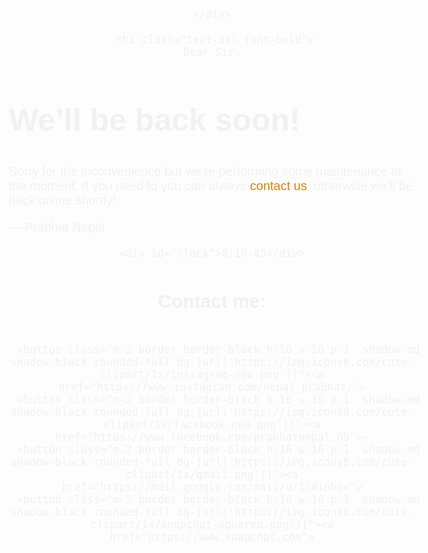 <html>
<head>
  <meta charset="UTF-8">
  <meta name="viewport" content="width=device-width, initial-scale=1.0">
  <script src="https://cdn.tailwindcss.com"></script>
    <style>
      body { text-align: center; padding: 20px; font: 20px Helvetica, sans-serif; color: rgb(241, 241, 241); }
      @media (min-width: 768px){
        body{ padding-top: 150px; }
      }
      h1 { font-size: 50px; }
      article { display: block; text-align: left; max-width: 650px; margin: 0 auto; }
      a { color: #dc8100; text-decoration: none; }
      a:hover { color: #333; text-decoration: none; }
    
    </style>
  </head>
  <body>
    <div class="bg">
      <style>
        body
        {
          background-image:url("https://img.freepik.com/premium-vector/abstract-technology-background-science-connecting-technology_42705-96.jpg")
        }
      </style>
     
    </div>
 
     <h1 class="text-3xl font-bold">
    Dear Sir,
  </h1>
    <article>
        <h1 class="text-1xl font-bold text-amber-400">We&rsquo;ll be back soon!</h1>
        <div>
            <p>Sorry for the inconvenience but we&rsquo;re performing some maintenance at the moment. If you need to you can always <a href="mailto:nepalprabhat21@gmail.com">contact us</a>, otherwise we&rsquo;ll be back online shortly!</p>
            <p class="text-lime-400">&mdash; Prabhat Nepal</p>
        </div>
    </article>
  <div class="clock">

    <div id="clock">8:10:45</div>
   
<style>
    #clock {

      text-align: center; padding: 60px; font: 60px Helvetica, sans-serif; color: rgb(241, 241, 241);border: 4px solid black;  margin: 50px 0 0 0; 
  border-radius: 20px;
}
      @media (min-width: 768px)
    
  </style>
  <script>
    setInterval(showTime, 1000);
function showTime() {
    let time = new Date();
    let hour = time.getHours();
    let min = time.getMinutes();
    let sec = time.getSeconds();
    am_pm = "AM";
  
    if (hour > 12) {
        hour -= 12;
        am_pm = "PM";
    }
    if (hour == 0) {
        hr = 12;
        am_pm = "AM";
    }
  
    hour = hour < 10 ? "0" + hour : hour;
    min = min < 10 ? "0" + min : min;
    sec = sec < 10 ? "0" + sec : sec;
  

    let currentTime = hour + ":" 
            + min + ":" + sec +am_pm;
  
    document.getElementById("clock")
            .innerHTML = currentTime;
}
showTime();
  </script>
</div>
  <div class="fa">
      <style>   
    .fa {
 
  font-size: 30px;
  text-align: center;
  text-decoration: none;
  margin: 50px 2px;
      }

</style>



<h2>Contact me:</h2>


  </div>
 
  <div class="display-flex">

      <button class="m-2 border border-black h-16 w-16 p-1  shadow-md shadow-black rounded-full bg-[url('https://img.icons8.com/cute-clipart/1x/instagram-new.png')]"><a href="https://www.instagram.com/nepal_prabhat/">
      <button class="m-2 border border-black h-16 w-16 p-1  shadow-md shadow-black rounded-full bg-[url('https://img.icons8.com/cute-clipart/1x/facebook-new.png')]"><a href="https://www.facebook.com/prabhatnepal.69">-
      <button class="m-2 border border-black h-16 w-16 p-1  shadow-md shadow-black rounded-full bg-[url('https://img.icons8.com/cute-clipart/1x/gmail.png')]"><a href="https://mail.google.com/mail/u/1/#inbox">
      <button class="m-2 border border-black h-16 w-16 p-1  shadow-md shadow-black rounded-full bg-[url('https://img.icons8.com/cute-clipart/1x/snapchat-squared.png')]"><a href="https://www.snapchat.com">
</head>
</body>
</html>
